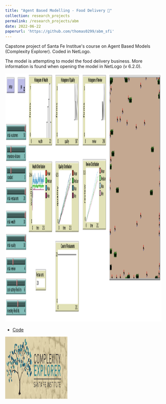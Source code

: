 ```yaml
---
title: "Agent Based Modelling - Food Delivery 🍱"
collection: research_projects
permalink: /research_projects/abm
date: 2022-06-22
paperurl: 'https://github.com/thomas0299/abm_sfi'
---
```


Capstone project of Santa Fe Institue's course on Agent Based Models (Complexity Explorer). Coded in NetLogo.

The model is attempting to model the food delivery business. More information is found when opening the model in NetLogo (v 6.2.0).


<center><img src="/images/research_projects/netlogo.png" width="800" height="800" /></center>


* [Code](https://github.com/thomas0299/abm_sfi)


<img src="/images/cv/ce.png" width="200" height="200" />
